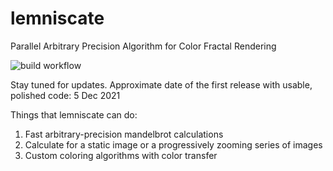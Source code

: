 # lemniscate
Parallel Arbitrary Precision Algorithm for Color Fractal Rendering

![build workflow](https://github.com/Stochastic13/lemniscate/actions/workflows/build.yml/badge.svg)

Stay tuned for updates. Approximate date of the first release with usable, polished code: 5 Dec 2021

Things that lemniscate can do:
1. Fast arbitrary-precision mandelbrot calculations
2. Calculate for a static image or a progressively zooming series of images
3. Custom coloring algorithms with color transfer
